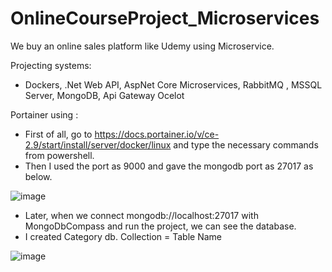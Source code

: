 # OnlineCourseProject_Microservices
 We buy an online sales platform like Udemy using Microservice.

 Projecting systems:
 - Dockers, .Net Web API, AspNet Core Microservices, RabbitMQ , MSSQL Server, MongoDB, Api Gateway Ocelot

Portainer using :

- First of all, go to https://docs.portainer.io/v/ce-2.9/start/install/server/docker/linux and type the necessary commands from powershell.
- Then I used the port as 9000 and gave the mongodb port as 27017 as below.

![image](https://user-images.githubusercontent.com/37321747/155847341-e9a7d348-d41f-4eaa-b048-8740bbb5c6d3.png)

- Later, when we connect mongodb://localhost:27017 with MongoDbCompass and run the project, we can see the database. 
- I created Category db. Collection = Table Name 

![image](https://user-images.githubusercontent.com/37321747/155848143-df61733f-ee2e-4a6d-a39a-25ec0ae35885.png)


